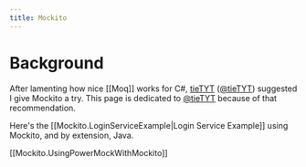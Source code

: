 ```yaml
---
title: Mockito
---
```

# Background
After lamenting how nice [[Moq]] works for C#, [tieTYT](http://tietyt.blogspot.com/) ([@tieTYT](http://twitter.com/tieTYT)) suggested I give Mockito a try. This page is dedicated to [@tieTYT](http://twitter.com/tieTYT) because of that recommendation.

Here's the [[Mockito.LoginServiceExample|Login Service Example]] using Mockito, and by extension, Java.
 
[[Mockito.UsingPowerMockWithMockito]]
